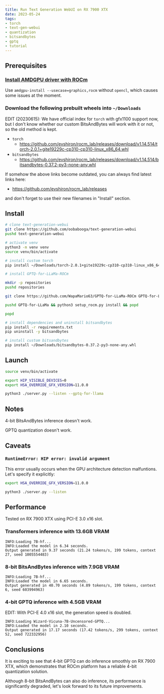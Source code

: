 ```yaml
---
title: Run Text Generation WebUI on RX 7900 XTX
date: 2023-05-24
tags:
- torch
- text-gen-webui
- quantization
- bitsandbytes
- gptq
- tutorial
---
```


## Prerequisites

### [Install AMDGPU driver with ROCm](https://docs.amd.com/bundle/ROCm-Installation-Guide-v5.5/page/How_to_Install_ROCm.html)

Use `amdgpu-install --usecase=graphics,rocm` without `opencl`, which causes some issues at the moment.

### Download the following prebuilt wheels into `~/Downloads`

EDIT (20230615): We have official index for `torch` with gfx1100 support now, but I don't know whether our custom BitsAndBytes will work with it or not, so the old method is kept.

* `torch`
  * https://github.com/evshiron/rocm_lab/releases/download/v1.14.514/torch-2.0.1+gite19229c-cp310-cp310-linux_x86_64.whl
* `bitsandbytes`
  * https://github.com/evshiron/rocm_lab/releases/download/v1.14.514/bitsandbytes-0.37.2-py3-none-any.whl

If somehow the above links become outdated, you can always find latest links here:

* https://github.com/evshiron/rocm_lab/releases

and don't forget to use their new filenames in "Install" section.

## Install

```bash
# clone text-generation-webui
git clone https://github.com/oobabooga/text-generation-webui
pushd text-generation-webui

# activate venv
python3 -m venv venv
source venv/bin/activate

# install custom torch
pip install ~/Downloads/torch-2.0.1+gite19229c-cp310-cp310-linux_x86_64.whl

# install GPTQ-for-LLaMa-ROCm

mkdir -p repositories
pushd repositories

git clone https://github.com/WapaMario63/GPTQ-for-LLaMa-ROCm GPTQ-for-LLaMa

pushd GPTQ-for-LLaMa && python3 setup_rocm.py install && popd

popd

# install dependencies and uninstall bitsandbytes
pip install -r requirements.txt
pip uninstall -y bitsandbytes

# install custom bitsandbytes
pip install ~/Downloads/bitsandbytes-0.37.2-py3-none-any.whl
```

## Launch

```bash
source venv/bin/activate

export HIP_VISIBLE_DEVICES=0
export HSA_OVERRIDE_GFX_VERSION=11.0.0

python3 ./server.py --listen --gptq-for-llama
```

## Notes

4-bit BitsAndBytes inference doesn't work.

GPTQ quantization doesn't work.

## Caveats

### `RuntimeError: HIP error: invalid argument`

This error usually occurs when the GPU architecture detection malfuntions. Let's specify it explicitly:

```bash
export HSA_OVERRIDE_GFX_VERSION=11.0.0

python3 ./server.py --listen
```

## Performance

Tested on RX 7900 XTX using PCI-E 3.0 x16 slot.

### Transformers inference with 13.6GB VRAM

```
INFO:Loading 7B-hf...
INFO:Loaded the model in 6.34 seconds.
Output generated in 9.37 seconds (21.24 tokens/s, 199 tokens, context 27, seed 1005554483)
```

### 8-bit BitsAndBytes inference with 7.9GB VRAM

```
INFO:Loading 7B-hf...
INFO:Loaded the model in 6.65 seconds.
Output generated in 40.70 seconds (4.89 tokens/s, 199 tokens, context 6, seed 603994963)
```

### 4-bit GPTQ inference with 4.5GB VRAM

EDIT: With PCI-E 4.0 x16 slot, the generation speed is doubled.

```
INFO:Loading Wizard-Vicuna-7B-Uncensored-GPTQ...
INFO:Loaded the model in 2.10 seconds.
Output generated in 17.17 seconds (17.42 tokens/s, 299 tokens, context 52, seed 722332956)
```

## Conclusions

It is exciting to see that 4-bit GPTQ can do inference smoothly on RX 7900 XTX, which demonstrates that ROCm platform has a reliable 4-bit quantization solution.

Although 8-bit BitsAndBytes can also do inference, its performance is significantly degraded, let's look forward to its future improvements.
